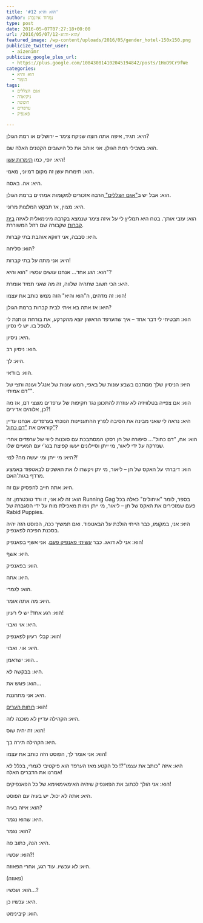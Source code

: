 ```yaml
---
title: 'הוא והיא #12'
author: נמרוד איזנברג
type: post
date: 2016-05-07T07:27:18+00:00
url: /2016/05/07/הוא-והיא-12/
featured_image: /wp-content/uploads/2016/05/gender_hotel-150x150.png
publicize_twitter_user:
  - aizenimr
publicize_google_plus_url:
  - https://plus.google.com/108430814102045194842/posts/1HoD9Cr9fWe
categories:
  - הוא והיא
  - הומור
tags:
  - אגם הצללים
  - גיקיאדה
  - חופשה
  - ערפדים
  - פאנפיק

---
```

<span lang="he-IL">היא</span><span lang="en-US">: </span><span lang="he-IL">תגיד</span><span lang="en-US">, </span><span lang="he-IL">איפה אתה רוצה שניקח צימר – ירושלים או רמת הגולן</span><span lang="en-US">?</span>

<span lang="he-IL">הוא</span><span lang="en-US">: </span><span lang="he-IL">בשבילי רמת הגולן</span><span lang="en-US">. </span><span lang="he-IL">אני אוהב את כל הישובים הקטנים האלה שם</span><span lang="en-US">.</span>

<span lang="he-IL">היא</span><span lang="en-US">: </span><span lang="he-IL">יופי</span><span lang="en-US">, </span><span lang="he-IL">כמו <a href="https://he.wikipedia.org/wiki/%D7%AA%D7%9E%D7%A8%D7%95%D7%AA_%D7%A2%D7%A9%D7%9F">תימרות עשן</a></span><span lang="en-US">!</span>

<span lang="he-IL">הוא</span><span lang="en-US">: </span><span lang="he-IL">תימרות עשן זה מקום דמיוני</span><span lang="en-US">, </span><span lang="he-IL">מאמי</span><span lang="en-US">.</span>

<span lang="he-IL">היא</span><span lang="en-US">: </span><span lang="he-IL">אה</span><span lang="en-US">. </span><span lang="he-IL">באסה</span><span lang="en-US">.</span>

<span lang="he-IL">הוא</span><span lang="en-US">: </span><span lang="he-IL">אבל יש ב</span>[<span lang="en-US">"</span><span lang="he-IL">אגם הצללים</span><span lang="en-US">" </span>][1]<span lang="he-IL">הרבה אזכורים למקומות אמתיים ברמת הגולן</span><span lang="en-US">.</span>

<span lang="he-IL">היא</span><span lang="en-US">: </span><span lang="he-IL">מצוין</span><span lang="en-US">, </span><span lang="he-IL">אז תבקש המלצות מרוני</span><span lang="en-US">.</span>

<span lang="he-IL">הוא</span><span lang="en-US">: </span><span lang="he-IL">עזבי אותך</span><span lang="en-US">. </span><span lang="he-IL">בטח היא תמליץ לי על איזה צימר שנמצא בקרבה מינימאלית לאיזה <a href="https://he.wikipedia.org/wiki/%D7%91%D7%99%D7%AA_%D7%94%D7%A7%D7%91%D7%A8%D7%95%D7%AA_%D7%9B%D7%A0%D7%A8%D7%AA">בית קברות</a> שקבורה שם רחל המשוררת</span><span lang="en-US">.</span>

<span lang="he-IL">היא</span><span lang="en-US">: </span><span lang="he-IL">סבבה</span><span lang="en-US">, </span><span lang="he-IL">אני דווקא אוהבת בתי קברות</span><span lang="en-US">.</span>

<span lang="he-IL">הוא</span><span lang="en-US">: </span><span lang="he-IL">סליחה</span><span lang="en-US">?</span>

<span lang="he-IL">היא</span><span lang="en-US">: </span><span lang="he-IL">אני מתה על בתי קברות</span><span lang="en-US">!</span>

<span lang="he-IL">הוא</span><span lang="en-US">: </span><span lang="he-IL">רגע אחד… אנחנו עושים עכשיו </span><span lang="en-US">"</span><span lang="he-IL">הוא והיא</span><span lang="en-US">"?</span>

<span lang="he-IL">היא</span><span lang="en-US">: </span><span lang="he-IL">הכי חשוב שתהיה שלווה, זה מה שאני תמיד אומרת.</span>

<span lang="he-IL">הוא</span><span lang="en-US">: </span><span lang="he-IL">זה מדהים</span><span lang="en-US">, </span><span lang="he-IL">ה</span><span lang="en-US">"</span><span lang="he-IL">הוא והיא</span><span lang="en-US">" </span><span lang="he-IL">הזה ממש כותב את עצמו</span><span lang="en-US">!</span>

<span lang="he-IL">היא</span><span lang="en-US">: </span><span lang="he-IL">אז אתה בא איתי לבית קברות ברמת הגולן</span><span lang="en-US">?</span>

<span lang="he-IL">הוא</span><span lang="en-US">: </span><span lang="he-IL">תבטיחי לי דבר אחד – איך שהערפד הראשון יוצא מהקרקע</span><span lang="en-US">, </span><span lang="he-IL">את בורחת ונותנת לי לטפל בו</span><span lang="en-US">. </span><span lang="he-IL">יש לי נסיון</span><span lang="en-US">.</span>

<span lang="he-IL">היא</span><span lang="en-US">: </span><span lang="he-IL">ניסיון</span><span lang="en-US">.</span>

<span lang="he-IL">הוא</span><span lang="en-US">: </span><span lang="he-IL">ניסיון רב</span><span lang="en-US">.</span>

<span lang="he-IL">היא</span><span lang="en-US">: </span><span lang="he-IL">לך</span><span lang="en-US">.</span>

<span lang="he-IL">הוא</span><span lang="en-US">: </span><span lang="he-IL">בוודאי</span><span lang="en-US">.</span>

<span lang="he-IL">היא</span><span lang="en-US">: </span><span lang="he-IL">הניסיון שלך מסתכם בשבע עונות של באפי, חמש עונות של אנג</span><span lang="en-US">'</span><span lang="he-IL">ל</span> <span lang="en-US">ועונה וחצי של "דם אמיתי".<br /> </span>

<span lang="he-IL">הוא</span><span lang="en-US">: </span><span lang="he-IL">אם צפייה בטלוויזיה לא עוזרת להתכונן נגד תקיפות של ערפדים מוצצי דם</span><span lang="en-US">, </span><span lang="he-IL">אז מה כן</span><span lang="en-US">, </span><span lang="he-IL">אלוהים אדירים</span><span lang="en-US">?!</span>

<span lang="he-IL">היא</span><span lang="en-US">: </span><span lang="he-IL">נראה לי שאני מבינה את הסיבה לפרץ ההתעניינות הנוכחי בערפדים</span><span lang="en-US">. </span><span lang="he-IL">אנחנו עדיין קוראים את </span>[<span lang="en-US">"</span><span lang="he-IL">דם כחול"</span>][2]<span lang="en-US">?</span>

<span lang="he-IL">הוא</span><span lang="en-US">: </span><span lang="he-IL">אח</span><span lang="en-US">, "</span><span lang="he-IL">דם כחול</span><span lang="en-US">"… </span><span lang="he-IL">סיפורה של חן רסקו המסתבכת עם סוכנות ליווי של ערפדים אחרי שנזרקה על ידי ליאור</span><span lang="en-US">, </span><span lang="he-IL">מי ייתן וסיילונים יעשו קפיצת בנג</span><span lang="en-US">'</span><span lang="he-IL">י עם המעיים שלו</span><span lang="en-US">.</span>

<span lang="he-IL">היא</span><span lang="en-US">: </span><span lang="he-IL">מי ייתן ומי יעשה מה</span><span lang="en-US">? </span>_<span lang="he-IL">למי</span><span lang="en-US">?!</span>_

<span lang="he-IL">הוא</span><span lang="en-US">: </span><span lang="he-IL">דיברתי על האקס של חן </span><span lang="en-US">&#8211; </span><span lang="he-IL">ליאור</span><span lang="en-US">, </span><span lang="he-IL">מי יתן ויקשרו לו את האשכים לבאטפוד באמצע מרדף בגות</span><span lang="en-US">'</span><span lang="he-IL">האם</span><span lang="en-US">.</span>

<span lang="he-IL">היא</span><span lang="en-US">: </span><span lang="he-IL">אתה חייב להפסיק עם זה</span><span lang="en-US">.</span>

<span lang="he-IL">הוא</span><span lang="en-US">: </span><span lang="he-IL">זה לא אני</span><span lang="en-US">, </span><span lang="he-IL">זו ורד טוכטרמן</span><span lang="en-US">. </span><span lang="he-IL">זה </span><span lang="en-US">Running Gag </span><span lang="he-IL">בספר</span><span lang="en-US">, </span><span lang="he-IL">לומר </span><span lang="en-US">"</span><span lang="he-IL">איחולים</span><span lang="en-US">" </span><span lang="he-IL">כאלה בכל פעם שמזכירים את האקס של חן – ליאור</span><span lang="en-US">, </span><span lang="he-IL">מי ייתן וימות מאכילת מוח על ידי הסגברה של </span><span lang="en-US">Rabid Puppies.</span>

<span lang="he-IL">היא</span><span lang="en-US">: אני, במקומו, כבר הייתי הולכת על הבאטפוד. ו</span><span lang="he-IL">אם תמשיך ככה</span><span lang="en-US">, </span><span lang="he-IL">הפוסט הזה יהיה בסכנת הפיכה לפאנפיק</span><span lang="en-US">.</span>

<span lang="he-IL">הוא</span><span lang="en-US">: </span><span lang="he-IL">אני לא דואג</span><span lang="en-US">. </span><span lang="he-IL">כבר <a href="/2016/03/03/%d7%94%d7%a7%d7%95%d7%9e%d7%99%d7%a1%d7%a8-%d7%a9%d7%9c-%d7%a0%d7%a8%d7%a0%d7%99%d7%94/">עשיתי פאנפיק פעם</a></span><span lang="en-US">. </span><span lang="he-IL">אני אשף בפאנפיק</span><span lang="en-US">!</span>

<span lang="he-IL">היא</span><span lang="en-US">: </span><span lang="he-IL">אשף</span><span lang="en-US">.</span>

<span lang="he-IL">הוא</span><span lang="en-US">: </span><span lang="he-IL">בפאנפיק</span><span lang="en-US">.</span>

<span lang="he-IL">היא</span><span lang="en-US">: </span><span lang="he-IL">אתה</span><span lang="en-US">.</span>

<span lang="he-IL">הוא</span><span lang="en-US">: </span><span lang="he-IL">לגמרי</span><span lang="en-US">.</span>

<span lang="he-IL">היא</span><span lang="en-US">: </span><span lang="he-IL">מה אתה אומר</span><span lang="en-US">.</span>

<span lang="he-IL">הוא</span><span lang="en-US">: </span><span lang="he-IL">רגע אחד</span><span lang="en-US">! </span><span lang="he-IL">יש לי רעיון</span><span lang="en-US">!</span>

<span lang="he-IL">היא</span><span lang="en-US">: </span><span lang="he-IL">אוי ואבוי</span><span lang="en-US">.</span>

<span lang="he-IL">הוא</span><span lang="en-US">: </span><span lang="he-IL">קבלי רעיון לפאנפיק</span><span lang="en-US">!</span>

<span lang="he-IL">היא</span><span lang="en-US">: </span><span lang="he-IL">אוי</span><span lang="en-US">. </span><span lang="he-IL">ואבוי</span><span lang="en-US">.</span>

<span lang="he-IL">הוא</span><span lang="en-US">: </span><span lang="he-IL">ישראמן</span><span lang="en-US">&#8230;</span>

<span lang="he-IL">היא</span><span lang="en-US">: </span><span lang="he-IL">בבקשה לא</span><span lang="en-US">.</span>

<span lang="he-IL">הוא</span><span lang="en-US">: </span><span lang="he-IL">פוגש את</span><span lang="en-US">&#8230;</span>

<span lang="he-IL">היא</span><span lang="en-US">: </span><span lang="he-IL">אני מתחננת</span><span lang="en-US">.</span>

<span lang="he-IL">הוא</span><span lang="en-US">: </span>[<span lang="he-IL">רוחות הערים</span>][3]<span lang="en-US">!</span>

<span lang="he-IL">היא</span><span lang="en-US">: </span><span lang="he-IL">הקהילה עדיין לא מוכנה לזה</span><span lang="en-US">.</span>

<span lang="he-IL">הוא</span><span lang="en-US">: </span><span lang="he-IL">זה יהיה שוס</span><span lang="en-US">!</span>

<span lang="he-IL">היא</span><span lang="en-US">: </span><span lang="he-IL">הקהילה תירה בך</span><span lang="en-US">.</span>

<span lang="he-IL">הוא</span><span lang="en-US">: </span><span lang="he-IL">אני אומר לך</span><span lang="en-US">, </span><span lang="he-IL">הפוסט הזה כותב את עצמו</span><span lang="en-US">!</span>

<span lang="he-IL">היא</span><span lang="en-US">: </span><span lang="he-IL">איזה </span><span lang="en-US">"</span><span lang="he-IL">כותב את עצמו</span><span lang="en-US">"?! </span><span lang="he-IL">כל הקטע מאז הערפד הוא פיקטיבי לגמרי</span><span lang="en-US">, </span><span lang="he-IL">בכלל לא אמרנו את הדברים האלה</span><span lang="en-US">!</span>

<span lang="he-IL">הוא</span><span lang="en-US">: </span><span lang="he-IL">אני הולך לכתוב את הפאנפיק שיהיה האימאימאימא של כל הפאנפיקים</span><span lang="en-US">!</span>

<span lang="he-IL">היא</span><span lang="en-US">: </span><span lang="he-IL">אתה לא יכול</span><span lang="en-US">. </span><span lang="he-IL">יש בעיה עם הפוסט</span><span lang="en-US">.</span>

<span lang="he-IL">הוא</span><span lang="en-US">: </span><span lang="he-IL">איזה בעיה</span><span lang="en-US">?</span>

<span lang="he-IL">היא</span><span lang="en-US">: </span><span lang="he-IL">שהוא נגמר</span><span lang="en-US">.</span>

<span lang="he-IL">הוא</span><span lang="en-US">: </span><span lang="he-IL">נגמר</span><span lang="en-US">?</span>

<span lang="he-IL">היא</span><span lang="en-US">: </span><span lang="he-IL">הנה</span><span lang="en-US">, </span><span lang="he-IL">כתוב פה</span><span lang="en-US">.</span>

<span lang="he-IL">הוא</span><span lang="en-US">: </span><span lang="he-IL">עכשיו</span><span lang="en-US">?!</span>

<span lang="he-IL">היא</span><span lang="en-US">: </span><span lang="he-IL">לא עכשיו</span><span lang="en-US">. </span><span lang="he-IL">עוד רגע</span><span lang="en-US">, </span><span lang="he-IL">אחרי הפאוזה</span><span lang="en-US">.</span>

<span lang="en-US">(</span><span lang="he-IL">פאוזה</span><span lang="en-US">)</span>

<span lang="he-IL">הוא</span><span lang="en-US">: </span><span lang="he-IL">ועכשיו…</span><span lang="en-US">?</span>

<span lang="he-IL">היא</span><span lang="en-US">: </span><span lang="he-IL">עכשיו כן</span><span lang="en-US">.</span>

<span lang="he-IL">הוא</span><span lang="en-US">: </span><span lang="he-IL">קיבינימט</span><span lang="en-US">.</span>

 [1]: http://gelbfish.com/
 [2]: http://room314.co.il/
 [3]: http://rotemwrites.com/?page_id=119
